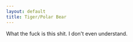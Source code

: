 ```yaml
---
layout: default
title: Tiger/Polar Bear
---
```


What the fuck is this shit. I don't even understand.
